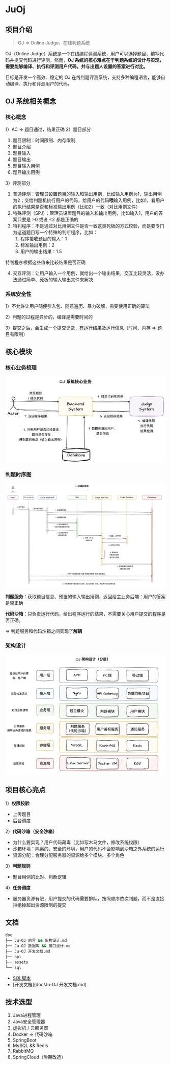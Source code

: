 # JuOj

## 项目介绍

> OJ => Online Judge，在线判题系统

OJ（Online Judge）系统是一个在线编程评测系统，用户可以选择题目、编写代码并提交代码进行评测。然而，**OJ 系统的核心难点在于判题系统的设计与实现，需要能够编译、执行和评测用户代码，并与出题人设置的答案进行对比。**

目标是开发一个高效、稳定的 OJ 在线判题评测系统，支持多种编程语言，能够自动编译、执行和评测用户的代码。

## OJ 系统相关概念

### 核心概念

1）AC => 题目通过，结果正确
2）题目部分

1. 题目限制：时间限制、内存限制
2. 题目介绍
3. 题目输入
4. 题目输出
5. 题目输入用例
6. 题目输出用例

3）评测部分

1. 普通评测：管理员设置题目的输入和输出用例，比如输入用例为1，输出用例为2；交给判题机执行用户的代码，给用户的代码**喂**输入用例，比如1，看用户的执行结果是否和标准输出用例（比如2）一致（对比用例文件）
2. 特殊评测（SPJ）：管理员设置题目的输入和输出用例，比如输入1，用户的答案只要是 >0 或者 <2 都是正确的
3. 特判程序：不是通过对比用例文件是否一致这类死板的方式校验，而是要专门为这道题目写一个特殊的判断程序，比如：
    1. 程序接收题目的输入：1
    2. 标准输出用例：2
    3. 用户的输出结果：1.5

特判程序根据这些值来比较结果是否正确

4. 交互评测：让用户输入一个用例，就给出一个输出结果，交互比较灵活，没办法通过简单、死板的输入输出文件来解决

### 系统安全性

1）不允许让用户随便引入包、随意遍历、暴力破解，需要使用正确的算法

2）判题的过程是异步的，编译是需要时间的

3）提交之后，会生成一个提交记录，有运行结果及运行信息（时间、内存 => 题目有限制）



## 核心模块

### 核心业务梳理

![core-process](assets/core-process.png)

### 判题时序图

![judge-sequence-diagram](assets/judge-sequence-diagram.png)

**判题服务**：获取题目信息、预置的输入输出用例，返回给主业务后端：用户的答案是否正确

**代码沙箱**：只负责运行代码，给出程序运行的结果，不需要关心用户提交的程序是否正确。

=> 判题服务和代码沙箱之间实现了**解耦**



### 架构设计

![project-structure](assets/project-structure.png)



## 项目核心亮点

1）**权限校验**

- 上传题目
- 后台调度

2）**代码沙箱（安全沙箱）**

- 为什么要实现？用户代码藏毒（比如写木马文件，修改系统权限）
- 沙箱环境：隔离的、安全的环境，用户的代码不会影响到沙箱之外系统的运行
- 资源分配：合理分配服务器的资源给多个模块、多个角色

3）**判题规则**

- 题目用例的比对、判断逻辑

4）**任务调度**

- 服务器资源有限，用户提交的代码需要排队，按照顺序依次判题，而不是直接拒绝掉超出资源限制的提交



## 文档

```sh
doc
├── Ju-OJ 前言 && 架构设计.md
├── Ju-OJ 数据库 && 接口设计.md
├── Ju-OJ 开发文档.md
├── api
├── assets
└── sql
```

- [SQL脚本](doc/sql/create_table.sql)
- [开发文档](doc/Ju-OJ 开发文档.md)



## 技术选型

1. Java进程管理
2. Java安全管理器
3. 虚拟机 / 云服务器
4. Docker => 代码沙箱
5. SpringBoot
6. MySQL && Redis
7. RabbitMQ
8. SpringCloud（后期改造）
